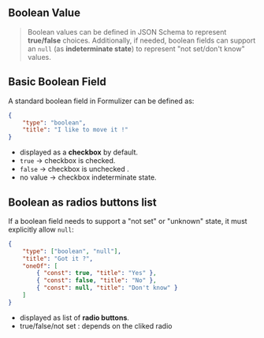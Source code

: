 ## Boolean Value
> Boolean values can be defined in JSON Schema to represent **true/false** choices. 
> Additionally, if needed, boolean fields can support an `null` (as **indeterminate state**) 
> to represent "not set/don't know" values.

## Basic Boolean Field
A standard boolean field in Formulizer can be defined as:

```json
{
    "type": "boolean",
    "title": "I like to move it !"
}
```

- displayed as a **checkbox** by default.
- `true` → checkbox is checked.
- `false` → checkbox is unchecked .
- no value → checkbox indeterminate state.


## Boolean as radios buttons list
If a boolean field needs to support a "not set" or "unknown" state, it must explicitly allow `null`:

```json
{
    "type": ["boolean", "null"],
    "title": "Got it ?",
    "oneOf": [
        { "const": true, "title": "Yes" },
        { "const": false, "title": "No" },
        { "const": null, "title": "Don't know" }
    ]
}
```
- displayed as list of **radio buttons**.
- true/false/not set : depends on the cliked radio 


